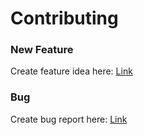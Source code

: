 # Contributing

### New Feature

Create feature idea here: [Link](https://github.com/Jolumine/matrops/issues/new?assignees=&labels=&template=feature_request.md&title=)

### Bug 
Create bug report here: [Link](https://github.com/Jolumine/matrops/issues/new?assignees=&labels=&template=bug_report.md&title=)